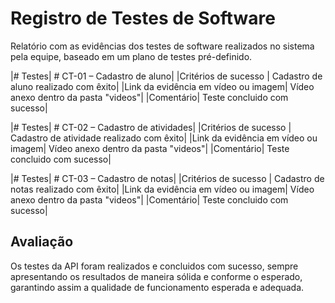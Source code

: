 # Registro de Testes de Software

Relatório com as evidências dos testes de software realizados no sistema pela equipe, baseado em um plano de testes pré-definido.

|# Testes| # CT-01 – Cadastro de aluno|
|Critérios de sucesso | Cadastro de aluno realizado com êxito|
|Link da evidência em vídeo ou imagem| Vídeo anexo dentro da pasta "videos"|
|Comentário| Teste concluido com sucesso|

|# Testes| # CT-02 – Cadastro de atividades|
|Critérios de sucesso | Cadastro de atividade realizado com êxito|
|Link da evidência em vídeo ou imagem| Vídeo anexo dentro da pasta "videos"|
|Comentário| Teste concluido com sucesso|

|# Testes| # CT-03 – Cadastro de notas|
|Critérios de sucesso | Cadastro de notas realizado com êxito|
|Link da evidência em vídeo ou imagem| Vídeo anexo dentro da pasta "videos"|
|Comentário| Teste concluido com sucesso|


## Avaliação

Os testes da API foram realizados e concluidos com sucesso, sempre apresentando os resultados de maneira sólida e conforme o esperado, garantindo assim a qualidade de funcionamento esperada e adequada.
